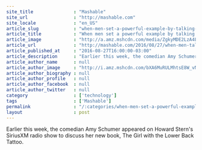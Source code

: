 ```yaml
---
site_title               : "Mashable"
site_url                 : "http://mashable.com"
site_locale              : "en_US"
article_slug             : "when-men-set-a-powerful-example-by-talking-about-rape"
article_title            : "When men set a powerful example by talking about rape"
article_image            : "http://a.amz.mshcdn.com/media/ZgkyMDE2LzA4LzI3L2IxL0FQXzEyMDUxMDE0NzM4OC44MzIxNC5qcGcKcAl0aHVtYgkxMjAweDYzMAplCWpwZw/1edc11ec/f31/AP_120510147388.jpg"
article_url              : "http://mashable.com/2016/08/27/when-men-talk-about-rape/"
article_published_at     : "2016-08-27T16:00:00-03:00"
article_description      : "Earlier this week, the comedian Amy Schumer appeared on Howard Stern's SiriusXM radio show to discuss her new book, The Girl with the Lower Back Tattoo."
article_author_name      : null
article_author_image     : "http://i.amz.mshcdn.com/bXA6MuRULMhtsE8W_vN7RyBSNHs=/90x90/2016%2F06%2F29%2Fe7%2Fhttpsd2mhye01h4nj2n.cloudfront.netmediaZgkyMDE1LzEx.c3dab.jpg"
article_author_biography : null
article_author_profile   : null
article_author_facebook  : null
article_author_twitter   : null
category                 : ['technology']
tags                     : ['Mashable']
permalink                : "/:categories/when-men-set-a-powerful-example-by-talking-about-rape/"
layout                   : post
---
```


Earlier this week, the comedian Amy Schumer appeared on Howard Stern's SiriusXM radio show to discuss her new book, The Girl with the Lower Back Tattoo.
